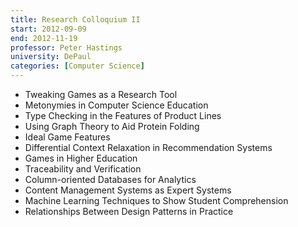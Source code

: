 ```yaml
---
title: Research Colloquium II
start: 2012-09-09
end: 2012-11-19
professor: Peter Hastings
university: DePaul
categories: [Computer Science]
---
```

- Tweaking Games as a Research Tool
- Metonymies in Computer Science Education
- Type Checking in the Features of Product Lines
- Using Graph Theory to Aid Protein Folding
- Ideal Game Features
- Differential Context Relaxation in Recommendation Systems
- Games in Higher Education
- Traceability and Verification
- Column-oriented Databases for Analytics
- Content Management Systems as Expert Systems
- Machine Learning Techniques to Show Student Comprehension
- Relationships Between Design Patterns in Practice
